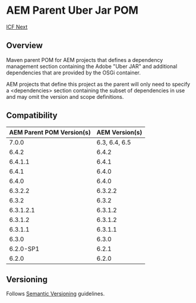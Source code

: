 # AEM Parent Uber Jar POM

[ICF Next](http://www.icfnext.com/)

## Overview

Maven parent POM for AEM projects that defines a dependency management section containing the Adobe "Uber JAR" and additional dependencies that are provided by the OSGi container.

AEM projects that define this project as the parent will only need to specify a &lt;dependencies&gt; section containing the subset of dependencies in use and may omit the version and scope definitions.

## Compatibility

AEM Parent POM Version(s) | AEM Version(s)
------------ | -------------
7.0.0 | 6.3, 6.4, 6.5
6.4.2 | 6.4.2
6.4.1.1 | 6.4.1
6.4.1 | 6.4.0
6.4.0 | 6.4.0
6.3.2.2 | 6.3.2.2
6.3.2 | 6.3.2
6.3.1.2.1 | 6.3.1.2
6.3.1.2 | 6.3.1.2
6.3.1.1 | 6.3.1.1
6.3.0 | 6.3.0
6.2.0-SP1 | 6.2.1
6.2.0 | 6.2.0

## Versioning

Follows [Semantic Versioning](http://semver.org/) guidelines.